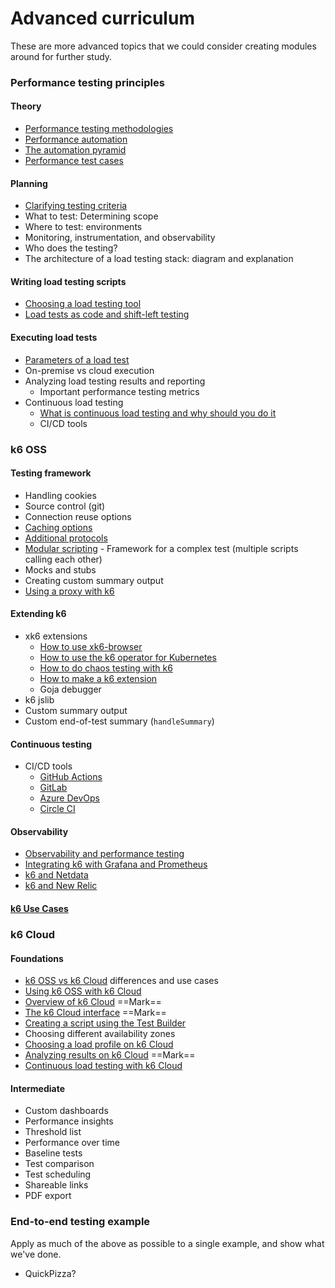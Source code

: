 # Advanced curriculum

These are more advanced topics that we could consider creating modules around for further study.

### Performance testing principles

#### Theory
- [Performance testing methodologies](Performance-testing-methodologies.md)
- [Performance automation](Performance-automation.md)
- [The automation pyramid](The-automation-pyramid.md)
- [Performance test cases](Performance-test-cases.md)

#### Planning
- [Clarifying testing criteria](Clarifying-testing-criteria.md)
- What to test: Determining scope
- Where to test: environments
- Monitoring, instrumentation, and observability
- Who does the testing?
- The architecture of a load testing stack: diagram and explanation

#### Writing load testing scripts
- [Choosing a load testing tool](Choosing-a-load-testing-tool.md)
- [Load tests as code and shift-left testing](Load-tests-as-code-and-shift-left-testing.md)

#### Executing load tests
- [Parameters of a load test](Parameters-of-a-load-test.md)
- On-premise vs cloud execution
- Analyzing load testing results and reporting
	- Important performance testing metrics
- Continuous load testing
	- [What is continuous load testing and why should you do it](What-is-continuous-load-testing-and-why-should-you-do-it.md)
	- CI/CD tools

### k6 OSS

#### Testing framework
- Handling cookies
- Source control (git)
- Connection reuse options
- [Caching options](Caching-options.md)
- [Additional protocols](Additional-protocols.md)
- [Modular scripting](Modular-scripting.md) - Framework for a complex test (multiple scripts calling each other)
- Mocks and stubs
- Creating custom summary output
- [Using a proxy with k6](Using-a-proxy-with-k6.md)

#### Extending k6
- xk6 extensions
	- [How to use xk6-browser](How-to-use-xk6-browser.md)
	- [How to use the k6 operator for Kubernetes](How-to-use-the-k6-operator-for-Kubernetes.md)
	- [How to do chaos testing with k6](How-to-do-chaos-testing-with-k6.md)
	- [How to make a k6 extension](How-to-make-a-k6-extension.md)
	- Goja debugger
- k6 jslib
- Custom summary output
- Custom end-of-test summary (`handleSummary`)

#### Continuous testing
- CI/CD tools
	- [GitHub Actions](GitHub-Actions.md)
	- [GitLab](GitLab.md)
	- [Azure DevOps](Azure-DevOps.md)
	- [Circle CI](Circle-CI.md)

#### Observability
- [Observability and performance testing](Observability-and-performance-testing.md)
- [Integrating k6 with Grafana and Prometheus](Integrating-k6-with-Grafana-and-Prometheus.md)
- [k6 and Netdata](k6-and-Netdata.md)
- [k6 and New Relic](k6-and-New-Relic.md)

#### [k6 Use Cases](k6-Use-Cases.md)

### k6 Cloud

#### Foundations
- [k6 OSS vs k6 Cloud](k6-OSS-vs-k6-Cloud.md) differences and use cases
- [Using k6 OSS with k6 Cloud](Using-k6-OSS-with-k6-Cloud.md)
- [Overview of k6 Cloud](Overview-of-k6-Cloud.md) ==Mark==
- [The k6 Cloud interface](The-k6-Cloud-interface.md) ==Mark==
- [Creating a script using the Test Builder](Creating-a-script-using-the-Test-Builder.md)
- Choosing different availability zones
- [Choosing a load profile on k6 Cloud](Choosing-a-load-profile-on-k6-Cloud.md)
- [Analyzing results on k6 Cloud](Analyzing-results-on-k6-Cloud.md) ==Mark==
- [Continuous load testing with k6 Cloud](Continuous-load-testing-with-k6-Cloud.md)

#### Intermediate
- Custom dashboards
- Performance insights
- Threshold list
- Performance over time
- Baseline tests
- Test comparison
- Test scheduling
- Shareable links
- PDF export
### End-to-end testing example

Apply as much of the above as possible to a single example, and show what we've done.

- QuickPizza?

